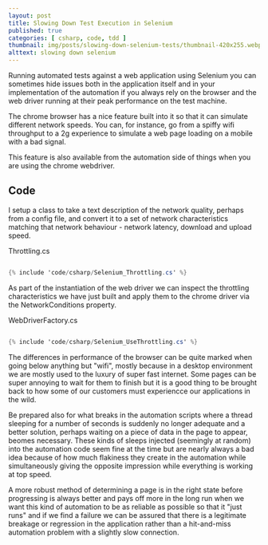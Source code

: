 ```yaml
---
layout: post
title: Slowing Down Test Execution in Selenium
published: true
categories: [ csharp, code, tdd ]
thumbnail: img/posts/slowing-down-selenium-tests/thumbnail-420x255.webp
alttext: slowing down selenium
---
```


Running automated tests against a web application using Selenium you can sometimes hide issues both in the application itself and 
in your implementation of the automation if you always rely on the browser and the web driver running at their peak performance on 
the test machine. 

The chrome browser has a nice feature built into it so that it can simulate different network speeds. You can, for instance, go from a 
spiffy wifi throughput to a 2g experience to simulate a web page loading on a mobile with a bad signal. 

This feature is also available from the automation side of things when you are using the chrome webdriver.

## Code 

I setup a class to take a text description of the network quality, perhaps from a config file, and convert it to a set of network characteristics 
matching that network behaviour - network latency, download and upload speed. 


Throttling.cs
```csharp

{% include 'code/csharp/Selenium_Throttling.cs' %}

```

As part of the instantiation of the web driver we can inspect the throttling characteristics we have just built and apply them to the 
chrome driver via the NetworkConditions property. 

WebDriverFactory.cs
```csharp

{% include 'code/csharp/Selenium_UseThrottling.cs' %}

```

The differences in performance of the browser can be quite marked when going below anything but "wifi", mostly because in a desktop environment we are 
mostly used to the luxury of super fast internet. Some pages can be super annoying to wait for them to finish but it is a good thing to be brought back 
to how some of our customers must experiencce our applications in the wild. 

Be prepared also for what breaks in the automation scripts where a thread sleeping for a number of seconds is suddenly no longer adequate and a better solution, 
perhaps waiting on a piece of data in the page to appear, beomes necessary. These kinds of sleeps injected (seemingly at random) into the automation code 
seem fine at the time but are nearly always a bad idea because of how much flakiness they create in the automation while simultaneously giving the opposite impression 
while everything is working at top speed. 

A more robust method of determining a page is in the right state before progressing is always better and pays off more in the long run when we want this kind of automation 
to be as reliable as possible so that it "just runs" and if we find a failure we can be assured that there is a legitimate breakage or regression in the application rather 
than a hit-and-miss automation problem with a slightly slow connection. 
